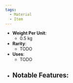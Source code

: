 ```yaml
---
tags:
  - Material
  - Item
---
```

- **Weight Per Unit**:
	- 0.5 kg
- **Rarity**:
	- TODO
- **Uses**:
	- TODO
- **Notable Features**:
	- 